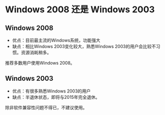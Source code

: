 <!-- --- tag: 导购 客户中心 -->
<!-- --- title: Windows 2008 还是 Windows 2003 -->
# Windows 2008 还是 Windows 2003

## Windows 2008

*  优点：目前最主流的Windows系统，功能强大
*  缺点：相比Windows 2003变化较大，熟悉Windows 2003的用户会比较不习惯。资源消耗稍多。

推荐多数用户使用Windows 2008。

## Windows 2003

*  优点：有很多熟悉Windows 2003的用户
*  缺点：半退休状态，即将与2015年完全退休。

除非软件兼容性问题不得已，不建议使用。
